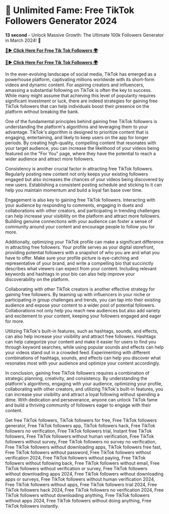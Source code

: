 # 🌟 Unlimited Fame: Free TikTok Followers Generator 2024

**13 second** - Unlock Massive Growth: The Ultimate 100k Followers Generator in March 2024! 🌟

[**🔴► Click Here For Free Tik Tok Followers 🌍**](https://jimaddadel.github.io/tiktok)

[**🔴► Click Here For Free Tik Tok Followers 🌍**](https://jimaddadel.github.io/tiktok)

 

In the ever-evolving landscape of social media, TikTok has emerged as a powerhouse platform, captivating millions worldwide with its short-form videos and dynamic content. For aspiring creators and influencers, amassing a substantial following on TikTok is often the key to success. While many might assume that achieving this level of popularity requires significant investment or luck, there are indeed strategies for gaining free TikTok followers that can help individuals boost their presence on the platform without breaking the bank.

One of the fundamental principles behind gaining free TikTok followers is understanding the platform's algorithms and leveraging them to your advantage. TikTok's algorithm is designed to prioritize content that is engaging, entertaining, and likely to keep users on the app for longer periods. By creating high-quality, compelling content that resonates with your target audience, you can increase the likelihood of your videos being featured on the "For You" page, where they have the potential to reach a wider audience and attract more followers.

Consistency is another crucial factor in attracting free TikTok followers. Regularly posting new content not only keeps your existing followers engaged but also increases the chances of your videos being discovered by new users. Establishing a consistent posting schedule and sticking to it can help you maintain momentum and build a loyal fan base over time.

Engagement is also key to gaining free TikTok followers. Interacting with your audience by responding to comments, engaging in duets and collaborations with other creators, and participating in trending challenges can help increase your visibility on the platform and attract more followers. Building genuine connections with your audience can foster a sense of community around your content and encourage people to follow you for more.

Additionally, optimizing your TikTok profile can make a significant difference in attracting free followers. Your profile serves as your digital storefront, providing potential followers with a snapshot of who you are and what you have to offer. Make sure your profile picture is eye-catching and representative of your brand, and write a compelling bio that succinctly describes what viewers can expect from your content. Including relevant keywords and hashtags in your bio can also help improve your discoverability on the platform.

Collaborating with other TikTok creators is another effective strategy for gaining free followers. By teaming up with influencers in your niche or participating in group challenges and trends, you can tap into their existing audience and expose your content to a wider pool of potential followers. Collaborations not only help you reach new audiences but also add variety and excitement to your content, keeping your followers engaged and eager for more.

Utilizing TikTok's built-in features, such as hashtags, sounds, and effects, can also help increase your visibility and attract free followers. Hashtags can help categorize your content and make it easier for users to find you through keyword searches, while using popular sounds and effects can help your videos stand out in a crowded feed. Experimenting with different combinations of hashtags, sounds, and effects can help you discover what resonates most with your audience and optimize your content accordingly.

In conclusion, gaining free TikTok followers requires a combination of strategic planning, creativity, and consistency. By understanding the platform's algorithms, engaging with your audience, optimizing your profile, collaborating with other creators, and utilizing TikTok's built-in features, you can increase your visibility and attract a loyal following without spending a dime. With dedication and perseverance, anyone can unlock TikTok fame and build a thriving community of followers eager to engage with their content.

Get free TikTok followers, TikTok followers for free, Free TikTok followers generator, Free TikTok followers app, TikTok followers hack, Free TikTok followers no verification, Free TikTok followers trial, Instant free TikTok followers, Free TikTok followers without human verification, Free TikTok followers without survey, Free TikTok followers no survey no verification, Free TikTok followers without downloading apps, TikTok followers free fast, Free TikTok followers without password, Free TikTok followers without verification 2024, Free TikTok followers without paying, Free TikTok followers without following back, Free TikTok followers without email, Free TikTok followers without verification or survey, Free TikTok followers without downloading apps 2024, Free TikTok followers without downloading apps or surveys, Free TikTok followers without human verification 2024, Free TikTok followers without apps, Free TikTok followers trial 2024, Free TikTok followers hack 2024, Free TikTok followers no verification 2024, Free TikTok followers without downloading anything, Free TikTok followers without apps 2024, Free TikTok followers without doing anything, Free TikTok followers instantly.
